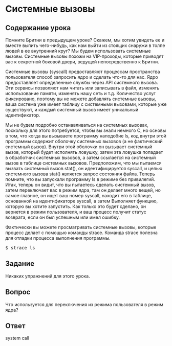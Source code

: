# Системные вызовы

## Содержание урока

Помните Бритни в предыдущем уроке? Скажем, мы хотим увидеть ее и вместе выпить чего-нибудь, как нам выйти из стоящих снаружи в толпе людей в ее внутренний круг? Мы будем использовать системные вызовы. Системные вызовы похожи на VIP-проходы, которые приводят вас к секретной боковой двери, ведущей непосредственно к Бритни.

Системные вызовы (syscall) предоставляют процессам пространства пользователя способ запросить ядро и сделать что-то для нас. Ядро предоставляет определенные службы через API системного вызова. Эти сервисы позволяют нам читать или записывать в файл, изменять использование памяти, изменять нашу сеть и т.д. Количество услуг фиксировано, поэтому вы не можете добавлять системные вызовы, ваша система уже имеет таблицу с системными вызовами, которые уже существуют, и каждый системный вызов имеет уникальный идентификатор.

Мы не будем подробно останавливаться на системных вызовах, поскольку для этого потребуется, чтобы вы знали немного C, но основы в том, что когда вы вызываете программу наподобие ls, код внутри этой программы содержит оболочку системных вызовов (а не фактический системный вызов). Внутри этой оболочки он вызывает системный вызов, который будет исполнять ловушку, затем эта ловушка попадает в обработчик системных вызовов, а затем ссылается на системный вызов в таблице системных вызовов. Предположим, что мы пытаемся вызвать системный вызов stat(), он идентифицируется syscall, и целью системного вызова stat() является запрос состояния файла. Теперь помните, что вы запускали программу ls в режиме без привилегий. Итак, теперь он видит, что вы пытаетесь сделать системный вызов, затем переключает вас в режим ядра, там он делает много вещей, но самое главное, он ищет ваш номер syscall, находит его в таблице, основанной на идентификаторе syscall, а затем Выполняет функцию, которую вы хотите запустить. Как только это будет сделано, он вернется в режим пользователя, и ваш процесс получит статус возврата, если он был успешным или имел ошибку. 

Фактически вы можете просматривать системные вызовы, которые процесс делает с помощью команды strace. Команда strace полезна для отладки процесса выполнения программы.

<pre>$ strace ls</pre>

## Задание

Никаких упражнений для этого урока.

## Вопрос

Что используется для переключения из режима пользователя в режим ядра?

## Ответ

system call
